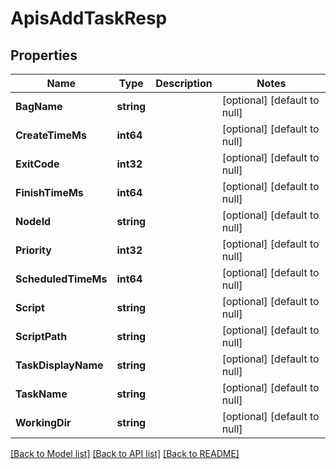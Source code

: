 # ApisAddTaskResp

## Properties
Name | Type | Description | Notes
------------ | ------------- | ------------- | -------------
**BagName** | **string** |  | [optional] [default to null]
**CreateTimeMs** | **int64** |  | [optional] [default to null]
**ExitCode** | **int32** |  | [optional] [default to null]
**FinishTimeMs** | **int64** |  | [optional] [default to null]
**NodeId** | **string** |  | [optional] [default to null]
**Priority** | **int32** |  | [optional] [default to null]
**ScheduledTimeMs** | **int64** |  | [optional] [default to null]
**Script** | **string** |  | [optional] [default to null]
**ScriptPath** | **string** |  | [optional] [default to null]
**TaskDisplayName** | **string** |  | [optional] [default to null]
**TaskName** | **string** |  | [optional] [default to null]
**WorkingDir** | **string** |  | [optional] [default to null]

[[Back to Model list]](../README.md#documentation-for-models) [[Back to API list]](../README.md#documentation-for-api-endpoints) [[Back to README]](../README.md)

